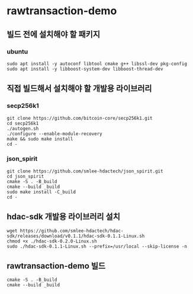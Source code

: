# rawtransaction-demo

## 빌드 전에 설치해야 할 패키지

### ubuntu 
```
sudo apt install -y autoconf libtool cmake g++ libssl-dev pkg-config
sudo apt install -y libboost-system-dev libboost-thread-dev
```

## 직접 빌드해서 설치해야 할 개발용 라이브러리

### secp256k1
```
git clone https://github.com/bitcoin-core/secp256k1.git
cd secp256k1
./autogen.sh
./configure --enable-module-recovery
make && sudo make install
cd -
```

### json_spirit
```
git clone https://github.com/smlee-hdactech/json_spirit.git
cd json_spirit
cmake -S . -B_build
cmake --build _build
sudo make install -C_build
cd -
```

## hdac-sdk 개발용 라이브러리 설치
```
wget https://github.com/smlee-hdactech/hdac-sdk/releases/download/v0.1.1/hdac-sdk-0.1.1-Linux.sh 
chmod +x ./hdac-sdk-0.2.0-Linux.sh
sudo ./hdac-sdk-0.1.1-Linux.sh --prefix=/usr/local --skip-license -n
```

## rawtransaction-demo 빌드
```
cmake -S . -B_build
cmake --build _build
```
